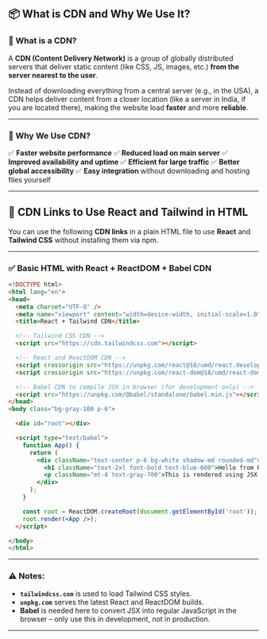 
## 📦 What is CDN and Why We Use It?

### 🔹 What is a CDN?

A **CDN (Content Delivery Network)** is a group of globally distributed servers that deliver static content (like CSS, JS, images, etc.) **from the server nearest to the user**.

Instead of downloading everything from a central server (e.g., in the USA), a CDN helps deliver content from a closer location (like a server in India, if you are located there), making the website load **faster** and more **reliable**.

---

### 🔹 Why We Use CDN?

✅ **Faster website performance**
✅ **Reduced load on main server**
✅ **Improved availability and uptime**
✅ **Efficient for large traffic**
✅ **Better global accessibility**
✅ **Easy integration** without downloading and hosting files yourself

---

## 🔗 CDN Links to Use React and Tailwind in HTML

You can use the following **CDN links** in a plain HTML file to use **React** and **Tailwind CSS** without installing them via npm.

---

### ✅ Basic HTML with React + ReactDOM + Babel CDN

```html
<!DOCTYPE html>
<html lang="en">
<head>
  <meta charset="UTF-8" />
  <meta name="viewport" content="width=device-width, initial-scale=1.0" />
  <title>React + Tailwind CDN</title>

  <!-- Tailwind CSS CDN -->
  <script src="https://cdn.tailwindcss.com"></script>

  <!-- React and ReactDOM CDN -->
  <script crossorigin src="https://unpkg.com/react@18/umd/react.development.js"></script>
  <script crossorigin src="https://unpkg.com/react-dom@18/umd/react-dom.development.js"></script>

  <!-- Babel CDN to compile JSX in browser (for development only) -->
  <script src="https://unpkg.com/@babel/standalone/babel.min.js"></script>
</head>
<body class="bg-gray-100 p-6">

  <div id="root"></div>

  <script type="text/babel">
    function App() {
      return (
        <div className="text-center p-6 bg-white shadow-md rounded-md">
          <h1 className="text-2xl font-bold text-blue-600">Hello from React + Tailwind via CDN!</h1>
          <p className="mt-4 text-gray-700">This is rendered using JSX and styled with Tailwind CSS.</p>
        </div>
      );
    }

    const root = ReactDOM.createRoot(document.getElementById('root'));
    root.render(<App />);
  </script>

</body>
</html>
```

---

### ⚠️ Notes:

* **`tailwindcss.com`** is used to load Tailwind CSS styles.
* **`unpkg.com`** serves the latest React and ReactDOM builds.
* **Babel** is needed here to convert JSX into regular JavaScript in the browser – only use this in development, not in production.

---
